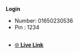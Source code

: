 **Login**
- Number: 01650230536
- Pin : 1234
##
- [🌐 **Live Link**](https://fardin-sojon.github.io/payooo_mobile_bank/)
